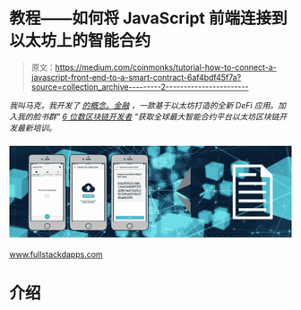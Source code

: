 # 教程——如何将 JavaScript 前端连接到以太坊上的智能合约

> 原文：<https://medium.com/coinmonks/tutorial-how-to-connect-a-javascript-front-end-to-a-smart-contract-6af4bdf45f7a?source=collection_archive---------2----------------------->

*我叫马克，我开发了* [*的概念。金融*](https://notional.finance/) *，一款基于以太坊打造的全新 DeFi 应用。加入我的脸书群"* [*6 位数区块链开发者*](https://www.facebook.com/groups/583659522577259/) *"获取全球最大智能合约平台以太坊区块链开发最新培训。*

![](img/83d93e53fe0d9834c3212da10cadfde1.png)

www.fullstackdapps.com

# 介绍